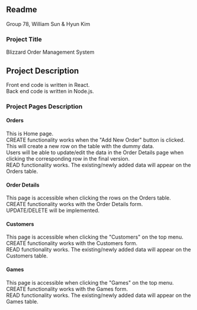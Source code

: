## Readme

Group 78, William Sun & Hyun Kim

### Project Title
Blizzard Order Management System

## Project Description
Front end code is written in React.<br>
Back end code is written in Node.js.<br>

### Project Pages Description

#### Orders
This is Home page.<br>
CREATE functionality works when the "Add New Order" button is clicked. This will create a new row on the table with the dummy data.<br>
Users will be able to update/edit the data in the Order Details page when clicking the corresponding row in the final version.<br>
READ functionality works. The existing/newly added data will appear on the Orders table.<br>

#### Order Details 
This page is accessible when clicking the rows on the Orders table.<br>
CREATE functionality works with the Order Details form.<br>
UPDATE/DELETE will be implemented.

#### Customers
This page is accessible when clicking the "Customers" on the top menu.<br>
CREATE functionality works with the Customers form.<br>
READ functionality works. The existing/newly added data will appear on the Customers table.<br>

#### Games
This page is accessible when clicking the "Games" on the top menu.<br>
CREATE functionality works with the Games form.<br>
READ functionality works. The existing/newly added data will appear on the Games table.<br>


